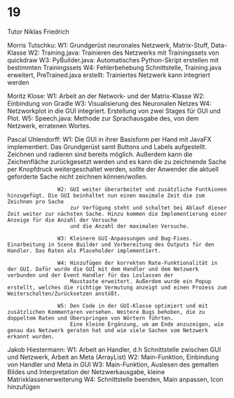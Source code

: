# 19

Tutor Niklas Friedrich

Morris Tutschku: W1: Grundgerüst neuronales Netzwerk, Matrix-Stuff, Data-Klasse
				 W2: Training.java: Trainieren des Netzwerks mit Trainingssets von quickdraw
				 W3: PyBuilder.java: Automatisches Python-Skript erstellen mit bestimmten Trainingssets
				 W4: Fehlerbehebung Schnittstelle, Training.java erweitert, PreTrained.java erstellt: Trainiertes Netzwerk kann integriert werden

Moritz Klose: W1: Arbeit an der Network- und der Matrix-Klasse 
			  W2: Einbindung von Gradle 
			  W3: Visualisierung des Neuronalen Netzes 
			  W4: Netzworkplot in die GUI integriert. Erstellung von zwei Stages für GUI und Plot.
			  W5: Speech.java: Methode zur Sprachausgabe des, von dem Netzwerk, erratenen Wortes.

Pascal Uhlendorff: 	W1: Die GUI in ihrer Basisform per Hand mit JavaFX implementiert. Das Grundgerüst samt Buttons und Labels aufgestellt. 
						Zeichnen und radieren sind bereits möglich. Außerdem kann die Zeichenfläche zurückgesetzt werden und 
						es kann die zu zeichnende Sache per Knopfdruck weitergeschaltet werden, sollte der Anwender die aktuell geforderte Sache nicht zeichnen können/wollen.
						
					W2: GUI weiter überarbeitet und zusätzliche Funtkionen hinzugefügt. Die GUI beinhaltet nun einen maximale Zeit die zum Zeichnen pro Sache 
						zur Verfügung steht und schaltet bei Ablauf dieser Zeit weiter zur nächsten Sache. Hinzu kommen die Implementierung einer Anzeige für die Anzahl der Versuche 
						und die Anzahl der maximalen Versuche. 
						
					W3: Kleinere GUI-Anpassungen und Bug-Fixes. Einarbeitung in Scene Builder und Vorbereitung des Outputs für den Handler. Das Raten als Placeholder implementiert.

					W4: Hinzufügen der korrekten Rate-Funktionalität in der GUI. Dafür wurde die GUI mit dem Handler und dem Netzwerk verbunden und der Event Handler für das Loslassen der
						Maustaste erweitert. Außerdem wurde ein Popup erstellt, welches die richtige Vermutung anzeigt und einen Prozess zum Weiterschalten/Zurücksetzen anstößt.

					W5: Den Code in der GUI-Klasse optimiert und mit zusätzlichen Kommentaren versehen. Weitere Bugs behoben, die zu doppeltem Raten und Überspringen von Wörtern führten. 
						Eine kleine Ergänzung, um am Ende anzuzeigen, wie genau das Netzwerk geraten hat und wie viele Sachen vom Netzwerk erkannt wurden.


Jakob Hiestermann:	W1: Arbeit an Handler, d.h Schnittstelle zwischen GUI und Netzwerk, Arbeit an Meta (ArrayList)
					W2: Main-Funktion, Einbindung von Handler und Meta in GUI
					W3:	Main-Funktion, Auslesen des gemalten Bildes und Interpretation der Netzwerkausgabe, kleine		 Matrixklassenerweiterung
					W4: Schnittstelle beenden, Main anpassen, Icon hinzufügen
